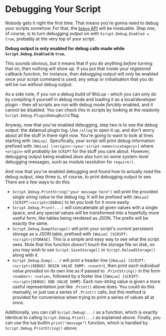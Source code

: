 # Debugging Your Script

Nobody gets it right the first time. That means you're gonna need to debug your scripts somehow. For that, the [`Debug` API](https://github.com/PrincessRTFM/WoLua/blob/master/docs/debug.md) will be invaluable. Step one, of course, is to turn debugging output on with `Script.Debug.Enabled = true`, probably at the very top of your script.

**Debug output is only enabled for debug calls made while `Script.Debug.Enabled` is `true`.**

This sounds obvious, but it means that if you do anything _before_ turning that on, then nothing will show up. If you put that inside your registered callback function, for instance, then debugging output will _only_ be enabled once your script command is used; any setup or initialisation that you do will be run _without_ debug output.

As a side note, if you run a debug _build_ of WoLua - which you can only do by compiling it yourself in debug mode and loading it as a local/developer plugin - then _all_ scripts are run with debug mode _forcibly_ enabled, and it cannot be disabled. You can check this in scripts by looking at the readonly `Script.Debug.PluginDebugBuild` flag.

Anyway, now that you've enabled debugging, step two is to see the debug output: the dalamud plugin log. Use `/xllog` to open it up, and don't worry about all the stuff in there right now. You're going to want to look at lines starting with `[WoLua]`. Specifically, _your_ script will print debug information prefixed with `[WoLua] [<origin>:<your-script-name>|<category>]` where `<origin>` will _probably_ be `SCRIPT` for the stuff you care about. However, debugging output being enabled _does_ also turn on some system-level debugging messages, such as module resolution for `require()`.

And now that you've enabled debugging _and_ found how to actually _read_ the debug output, step three is, of course, to print debugging output to see. There are a few ways to do this:

- `Script.Debug.PrintString("your message here")` will print the provided _single string value_ to the debug log. It will be prefixed with `[WoLua] [SCRIPT:<script>|DEBUG]` to let you look for it more easily.
- `Script.Debug.Print(...)` will concatenate all given values with a single space, and any special values will be transformed into a hopefully more useful form, like tables being rendered as JSON. The prefix will be exactly the same.
- `Script.Debug.DumpStorage()` will print your script's _current_ persistent storage as a JSON table, prefixed with `[WoLua] [SCRIPT:<script>|STORAGE]`. This is a simple and easy way to see what the script sees. Note that this function _doesn't_ touch the storage file on disk, so you may wish to use `Script.SaveStorage()` or `Script.ReloadStorage()` along with it.
- `Script.Debug.Dump(...)` will print a header line (`[WoLua] [SCRIPT:<script>|DEBUG] BEGIN VALUE DUMP: <count>`), then print _each individual value provided_ on its own line as if passed to `.PrintString()` in the form `<number>: <value>`, followed by a footer line (`[WoLua] [SCRIPT:<script>|DEBUG] END VALUE DUMP`). Each non-string value is given a more useful representation just like `.Print()` above does. You could do this manually, or just use a series of `.Print()` calls, but this method is provided for convenience when trying to print a series of values all at once.

Additionally, you can call `Script.Debug(...)` as a function, which is exactly identical to calling `Script.Debug.Print(...)` as explained above. Finally, you can use the lua builtin `print("message")` function, which is handled by `Script.Debug.PrintString()` above.

